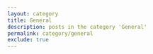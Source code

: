 ```yaml
---
layout: category
title: General
description: posts in the category 'General'
permalink: category/general
exclude: true
---
```



